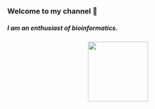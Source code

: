 ### Welcome to my channel 👋
##### I am an enthusiast of bioinformatics.


<div align="center"> <img height="137px" src="https://github-readme-stats.vercel.app/api?username=dongchen1998&hide_title=true&hide_border=true&show_icons=trueline_height=21&text_color=000&icon_color=000&bg_color=0,ea6161,ffc64d,fffc4d,52fa5a&theme=graywhite" /> </div>




